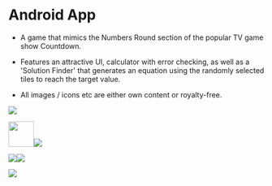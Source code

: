 # Android App

- A game that mimics the Numbers Round section of the popular TV game show Countdown.

- Features an attractive UI, calculator with error checking, as well as a 'Solution Finder' that generates an equation using the randomly selected tiles to reach the target value.

- All images / icons etc are either own content or royalty-free.


<img style="max-width:100%;height:auto;" src="https://i.ibb.co/4YYB9pt/App-Landing-Page.jpg">

<img style="width:50px;height:auto;" src="https://i.ibb.co/Kjt74SP/01start.png"><img style="max-width:200px;height:auto;" src="https://i.ibb.co/5FfSVp1/03target.png">

<img style="max-width:50%;height:auto;" src="https://i.ibb.co/Y067smp/05calculating.png"><img style="max-width:50%;height:auto;" src="https://i.ibb.co/K9SLLz1/06menu.png">

<img style="max-width:50%;height:auto;" src="https://i.ibb.co/MpN8hpQ/07solutionshow.png">
